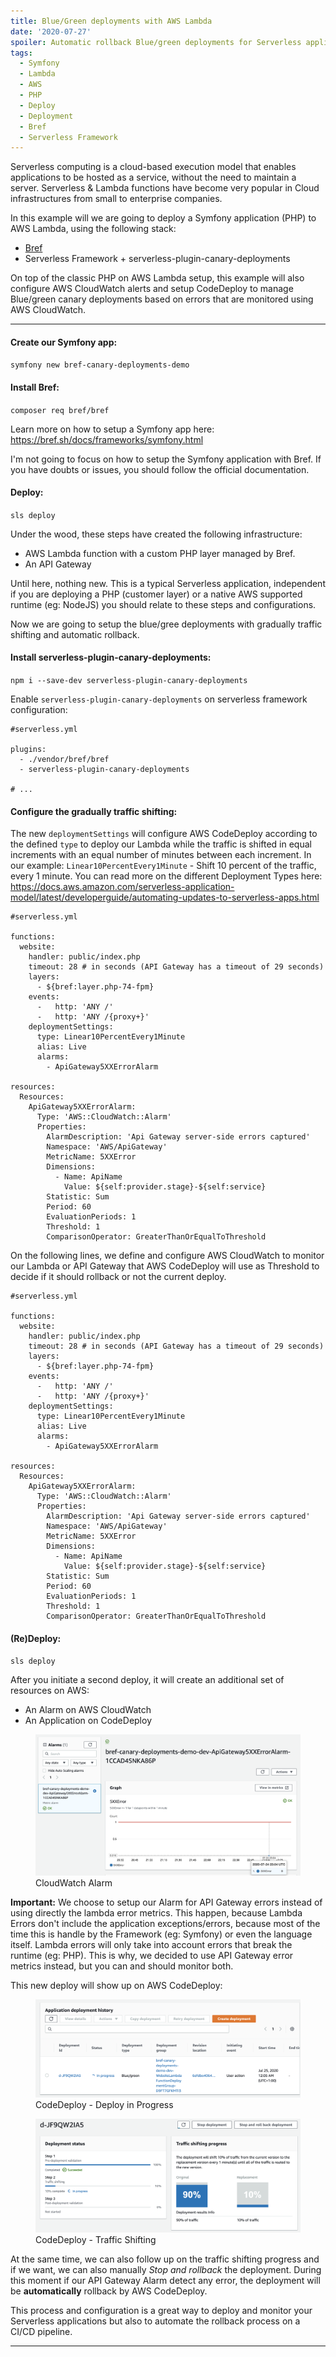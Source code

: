 ```yaml
---
title: Blue/Green deployments with AWS Lambda 
date: '2020-07-27'
spoiler: Automatic rollback Blue/green deployments for Serverless applications with gradually traffic shifting.
tags:
  - Symfony
  - Lambda
  - AWS
  - PHP
  - Deploy
  - Deployment
  - Bref
  - Serverless Framework
---
```


Serverless computing is a cloud-based execution model that enables applications to be hosted as a service, 
without the need to maintain a server. Serverless & Lambda functions have become very popular in 
Cloud infrastructures from small to enterprise companies.

In this example will we are going to deploy a Symfony application (PHP) to AWS Lambda, using the following stack:

- [Bref](https://bref.sh/)
- Serverless Framework + serverless-plugin-canary-deployments

On top of the classic PHP on AWS Lambda setup, this example will also configure AWS CloudWatch alerts and 
setup CodeDeploy to manage Blue/green canary deployments based on errors that are monitored using AWS CloudWatch.

<hr/>

#### Create our Symfony app:
`symfony new bref-canary-deployments-demo` 

#### Install Bref:
`composer req bref/bref`

Learn more on how to setup a Symfony app here: https://bref.sh/docs/frameworks/symfony.html

I'm not going to focus on how to setup the Symfony application with Bref. If you have doubts or issues, you should follow the
official documentation.

#### Deploy:
`sls deploy`


Under the wood, these steps have created the following infrastructure:
* AWS Lambda function with a custom PHP layer managed by Bref.
* An API Gateway

Until here, nothing new. This is a typical Serverless application, independent if you are deploying a PHP (customer layer)
or a native AWS supported runtime (eg: NodeJS) you should relate to these steps and configurations.

Now we are going to setup the blue/gree deployments with gradually traffic shifting and automatic rollback.

#### Install serverless-plugin-canary-deployments:
`npm i --save-dev serverless-plugin-canary-deployments`

Enable `serverless-plugin-canary-deployments` on serverless framework configuration:

```yaml{5}
#serverless.yml

plugins:
  - ./vendor/bref/bref
  - serverless-plugin-canary-deployments

# ...
```

#### Configure the gradually traffic shifting:
The new `deploymentSettings` will configure AWS CodeDeploy according to the defined `type` to deploy our Lambda 
while the traffic is shifted in equal increments with an equal number of minutes between each increment. 
In our example: `Linear10PercentEvery1Minute` - Shift 10 percent of the traffic, every 1 minute.
You can read more on the different Deployment Types here: https://docs.aws.amazon.com/serverless-application-model/latest/developerguide/automating-updates-to-serverless-apps.html

```yaml{12-14}
#serverless.yml

functions:
  website:
    handler: public/index.php
    timeout: 28 # in seconds (API Gateway has a timeout of 29 seconds)
    layers:
      - ${bref:layer.php-74-fpm}
    events:
      -   http: 'ANY /'
      -   http: 'ANY /{proxy+}'
    deploymentSettings:
      type: Linear10PercentEvery1Minute
      alias: Live
      alarms:
        - ApiGateway5XXErrorAlarm

resources:
  Resources:
    ApiGateway5XXErrorAlarm:
      Type: 'AWS::CloudWatch::Alarm'
      Properties:
        AlarmDescription: 'Api Gateway server-side errors captured'
        Namespace: 'AWS/ApiGateway'
        MetricName: 5XXError
        Dimensions:
          - Name: ApiName
            Value: ${self:provider.stage}-${self:service}
        Statistic: Sum
        Period: 60
        EvaluationPeriods: 1
        Threshold: 1
        ComparisonOperator: GreaterThanOrEqualToThreshold
```

On the following lines, we define and configure AWS CloudWatch to monitor our Lambda or API Gateway
that AWS CodeDeploy will use as Threshold to decide if it should rollback or not the current deploy.

```yaml{18-33}
#serverless.yml

functions:
  website:
    handler: public/index.php
    timeout: 28 # in seconds (API Gateway has a timeout of 29 seconds)
    layers:
      - ${bref:layer.php-74-fpm}
    events:
      -   http: 'ANY /'
      -   http: 'ANY /{proxy+}'
    deploymentSettings:
      type: Linear10PercentEvery1Minute
      alias: Live
      alarms:
        - ApiGateway5XXErrorAlarm

resources:
  Resources:
    ApiGateway5XXErrorAlarm:
      Type: 'AWS::CloudWatch::Alarm'
      Properties:
        AlarmDescription: 'Api Gateway server-side errors captured'
        Namespace: 'AWS/ApiGateway'
        MetricName: 5XXError
        Dimensions:
          - Name: ApiName
            Value: ${self:provider.stage}-${self:service}
        Statistic: Sum
        Period: 60
        EvaluationPeriods: 1
        Threshold: 1
        ComparisonOperator: GreaterThanOrEqualToThreshold
```
#### (Re)Deploy:
`sls deploy`

After you initiate a second deploy, it will create an additional set of resources on AWS:
* An Alarm on AWS CloudWatch
* An Application on CodeDeploy

<figure>
  <img src="cloud-watch-alarm.png" alt="CloudWatch Alarm">
  <figcaption>CloudWatch Alarm</figcaption>
</figure>

**Important:** We choose to setup our Alarm for API Gateway errors instead of using directly the lambda error metrics.
This happen, because Lambda Errors don't include the application exceptions/errors, 
because most of the time this is handle by the Framework (eg: Symfony) or even the language itself.
Lambda errors will only take into account errors that break the runtime (eg: PHP).
This is why, we decided to use API Gateway error metrics instead, but you can and should monitor both.

This new deploy will show up on AWS CodeDeploy:


<figure>
  <img src="deploy-in-progress.png" alt="CodeDeploy - Deploy in Progres">
  <figcaption>CodeDeploy - Deploy in Progress</figcaption>
</figure>


<figure>
  <img src="traffic-shifting-progress.png" alt="CodeDeploy - Traffic Shifting">
  <figcaption>CodeDeploy - Traffic Shifting</figcaption>
</figure>

At the same time, we can also follow up on the traffic shifting progress and if we want, 
we can also manually _Stop and rollback_ the deployment.
During this moment if our API Gateway Alarm detect any error, the deployment will 
be **automatically** rollback by AWS CodeDeploy.

This process and configuration is a great way to deploy and monitor your Serverless applications but also
to automate the rollback process on a CI/CD pipeline.

---

